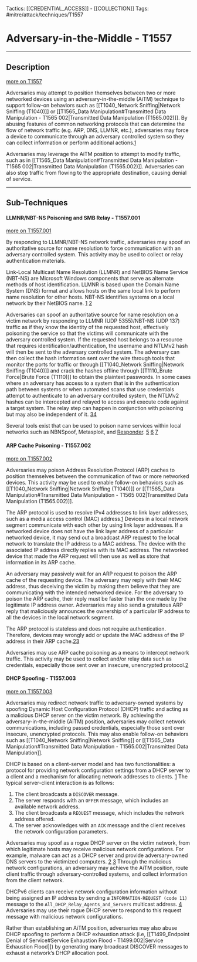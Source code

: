 Tactics: [[CREDENTIAL_ACCESS]] - [[COLLECTION]]
Tags: #mitre/attack/techniques/T1557  

# Adversary-in-the-Middle - T1557
---
## Description
[more on T1557](https://attack.mitre.org/techniques/T1557)

Adversaries may attempt to position themselves between two or more networked devices using an adversary-in-the-middle (AiTM) technique to support follow-on behaviors such as [[T1040_Network Sniffing|Network Sniffing (T1040)]] or [[T1565_Data Manipulation#Transmitted Data Manipulation - T1565 002|Transmitted Data Manipulation (T1565.002)]]. By abusing features of common networking protocols that can determine the flow of network traffic (e.g. ARP, DNS, LLMNR, etc.), adversaries may force a device to communicate through an adversary controlled system so they can collect information or perform additional actions.[1](https://www.rapid7.com/fundamentals/man-in-the-middle-attacks/)

Adversaries may leverage the AiTM position to attempt to modify traffic, such as in [[T1565_Data Manipulation#Transmitted Data Manipulation - T1565 002|Transmitted Data Manipulation (T1565.002)]]. Adversaries can also stop traffic from flowing to the appropriate destination, causing denial of service.

---
## Sub-Techniques

#### LLMNR/NBT-NS Poisoning and SMB Relay - T1557.001
[more on T1557.001](https://attack.mitre.org/techniques/T1557/001)

By responding to LLMNR/NBT-NS network traffic, adversaries may spoof an authoritative source for name resolution to force communication with an adversary controlled system. This activity may be used to collect or relay authentication materials.

Link-Local Multicast Name Resolution (LLMNR) and NetBIOS Name Service (NBT-NS) are Microsoft Windows components that serve as alternate methods of host identification. LLMNR is based upon the Domain Name System (DNS) format and allows hosts on the same local link to perform name resolution for other hosts. NBT-NS identifies systems on a local network by their NetBIOS name. [1](https://en.wikipedia.org/wiki/Link-Local_Multicast_Name_Resolution) [2](https://technet.microsoft.com/library/cc958811.aspx)

Adversaries can spoof an authoritative source for name resolution on a victim network by responding to LLMNR (UDP 5355)/NBT-NS (UDP 137) traffic as if they know the identity of the requested host, effectively poisoning the service so that the victims will communicate with the adversary controlled system. If the requested host belongs to a resource that requires identification/authentication, the username and NTLMv2 hash will then be sent to the adversary controlled system. The adversary can then collect the hash information sent over the wire through tools that monitor the ports for traffic or through [[T1040_Network Sniffing|Network Sniffing (T1040)]] and crack the hashes offline through [[T1110_Brute Force|Brute Force (T1110)]] to obtain the plaintext passwords. In some cases where an adversary has access to a system that is in the authentication path between systems or when automated scans that use credentials attempt to authenticate to an adversary controlled system, the NTLMv2 hashes can be intercepted and relayed to access and execute code against a target system. The relay step can happen in conjunction with poisoning but may also be independent of it. [3](https://byt3bl33d3r.github.io/practical-guide-to-ntlm-relaying-in-2017-aka-getting-a-foothold-in-under-5-minutes.html)[4](https://blog.secureideas.com/2018/04/ever-run-a-relay-why-smb-relays-should-be-on-your-mind.html)

Several tools exist that can be used to poison name services within local networks such as NBNSpoof, Metasploit, and [Responder](https://attack.mitre.org/software/S0174). [5](https://github.com/nomex/nbnspoof) [6](https://www.rapid7.com/db/modules/auxiliary/spoof/llmnr/llmnr_response) [7](https://github.com/SpiderLabs/Responder)

#### ARP Cache Poisoning - T1557.002
[more on T1557.002](https://attack.mitre.org/techniques/T1557/002)

Adversaries may poison Address Resolution Protocol (ARP) caches to position themselves between the communication of two or more networked devices. This activity may be used to enable follow-on behaviors such as [[T1040_Network Sniffing|Network Sniffing (T1040)]] or [[T1565_Data Manipulation#Transmitted Data Manipulation - T1565 002|Transmitted Data Manipulation (T1565.002)]].

The ARP protocol is used to resolve IPv4 addresses to link layer addresses, such as a media access control (MAC) address.[1](https://tools.ietf.org/html/rfc826) Devices in a local network segment communicate with each other by using link layer addresses. If a networked device does not have the link layer address of a particular networked device, it may send out a broadcast ARP request to the local network to translate the IP address to a MAC address. The device with the associated IP address directly replies with its MAC address. The networked device that made the ARP request will then use as well as store that information in its ARP cache.

An adversary may passively wait for an ARP request to poison the ARP cache of the requesting device. The adversary may reply with their MAC address, thus deceiving the victim by making them believe that they are communicating with the intended networked device. For the adversary to poison the ARP cache, their reply must be faster than the one made by the legitimate IP address owner. Adversaries may also send a gratuitous ARP reply that maliciously announces the ownership of a particular IP address to all the devices in the local network segment.

The ARP protocol is stateless and does not require authentication. Therefore, devices may wrongly add or update the MAC address of the IP address in their ARP cache.[2](https://pen-testing.sans.org/resources/papers/gcih/real-world-arp-spoofing-105411)[3](https://web.archive.org/web/20200302085133/https://www.cylance.com/content/dam/cylance/pages/operation-cleaver/Cylance_Operation_Cleaver_Report.pdf)

Adversaries may use ARP cache poisoning as a means to intercept network traffic. This activity may be used to collect and/or relay data such as credentials, especially those sent over an insecure, unencrypted protocol.[2](https://pen-testing.sans.org/resources/papers/gcih/real-world-arp-spoofing-105411)

#### DHCP Spoofing - T1557.003
[more on T1557.003](https://attack.mitre.org/techniques/T1557/003)

Adversaries may redirect network traffic to adversary-owned systems by spoofing Dynamic Host Configuration Protocol (DHCP) traffic and acting as a malicious DHCP server on the victim network. By achieving the adversary-in-the-middle (AiTM) position, adversaries may collect network communications, including passed credentials, especially those sent over insecure, unencrypted protocols. This may also enable follow-on behaviors such as [[T1040_Network Sniffing|Network Sniffing]] or [[T1565_Data Manipulation#Transmitted Data Manipulation - T1565.002|Transmitted Data Manipulation]].

DHCP is based on a client-server model and has two functionalities: a protocol for providing network configuration settings from a DHCP server to a client and a mechanism for allocating network addresses to clients. [1](https://datatracker.ietf.org/doc/html/rfc2131) The typical server-client interaction is as follows:

1. The client broadcasts a `DISCOVER` message.
2. The server responds with an `OFFER` message, which includes an available network address.
3. The client broadcasts a `REQUEST` message, which includes the network address offered.
4. The server acknowledges with an `ACK` message and the client receives the network configuration parameters.

Adversaries may spoof as a rogue DHCP server on the victim network, from which legitimate hosts may receive malicious network configurations. For example, malware can act as a DHCP server and provide adversary-owned DNS servers to the victimized computers. [2](https://isc.sans.edu/forums/diary/new+rogueDHCP+server+malware/6025/) [3](https://web.archive.org/web/20150923175837/http://www.symantec.com/security_response/writeup.jsp?docid=2009-032211-2952-99&tabid=2) Through the malicious network configurations, an adversary may achieve the AiTM position, route client traffic through adversary-controlled systems, and collect information from the client network.

DHCPv6 clients can receive network configuration information without being assigned an IP address by sending a `INFORMATION-REQUEST (code 11)` message to the `All_DHCP_Relay_Agents_and_Servers` multicast address. [4](https://datatracker.ietf.org/doc/html/rfc3315) Adversaries may use their rogue DHCP server to respond to this request message with malicious network configurations.

Rather than establishing an AiTM position, adversaries may also abuse DHCP spoofing to perform a DHCP exhaustion attack (i.e, [[T1499_Endpoint Denial of Service#Service Exhaustion Flood - T1499.002|Service Exhaustion Flood]]) by generating many broadcast DISCOVER messages to exhaust a network’s DHCP allocation pool.

